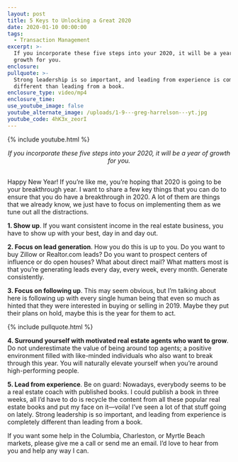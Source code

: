 ```yaml
---
layout: post
title: 5 Keys to Unlocking a Great 2020
date: 2020-01-10 00:00:00
tags:
  - Transaction Management
excerpt: >-
  If you incorporate these five steps into your 2020, it will be a year of
  growth for you.
enclosure:
pullquote: >-
  Strong leadership is so important, and leading from experience is completely
  different than leading from a book.
enclosure_type: video/mp4
enclosure_time:
use_youtube_image: false
youtube_alternate_image: /uploads/1-9---greg-harrelson---yt.jpg
youtube_code: 4hK3x_zeorI
---
```


{% include youtube.html %}

<center><em>If you incorporate these five steps into your 2020, it will be a year of growth for you.</em></center>

<br>Happy New Year! If you’re like me, you’re hoping that 2020 is going to be your breakthrough year. I want to share a few key things that you can do to ensure that you do have a breakthrough in 2020. A lot of them are things that we already know, we just have to focus on implementing them as we tune out all the distractions.

**1\. Show up**. If you want consistent income in the real estate business, you have to show up with your best, day in and day out.

**2\. Focus on lead generation**. How you do this is up to you. Do you want to buy Zillow or Realtor.com leads? Do you want to prospect centers of influence or do open houses? What about direct mail? What matters most is that you’re generating leads every day, every week, every month. Generate consistently.

**3\. Focus on following up**. This may seem obvious, but I’m talking about here is following up with every single human being that even so much as hinted that they were interested in buying or selling in 2019. Maybe they put their plans on hold, maybe this is the year for them to act.

{% include pullquote.html %}

**4\. Surround yourself with motivated real estate agents who want to grow**. Do not underestimate the value of being around top agents; a positive environment filled with like-minded individuals who also want to break through this year. You will naturally elevate yourself when you’re around high-performing people.

**5\. Lead from experience**. Be on guard: Nowadays, everybody seems to be a real estate coach with published books. I could publish a book in three weeks, all I’d have to do is recycle the content from all these popular real estate books and put my face on it—voila\! I’ve seen a lot of that stuff going on lately. Strong leadership is so important, and leading from experience is completely different than leading from a book.

If you want some help in the Columbia, Charleston, or Myrtle Beach markets, please give me a call or send me an email. I’d love to hear from you and help any way I can.